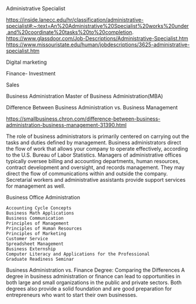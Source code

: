 
Administrative Specialist


https://inside.lanecc.edu/hr/classification/administrative-specialist#:~:text=An%20Administrative%20Specialist%20works%20under,and%20coordinate%20tasks%20to%20completion.
https://www.glassdoor.com/Job-Descriptions/Administrative-Specialist.htm 
https://www.missouristate.edu/human/jobdescriptions/3625-administrative-specialist.htm 



Digital marketing

Finance- Investment 


Sales

 Business Administration 
 Master of Business Administration(MBA)

Difference Between Business Administration vs. Business Management

https://smallbusiness.chron.com/difference-between-business-administration-business-management-31390.html

The role of business administrators is primarily centered on carrying out the tasks and duties defined by management. Business administrators direct the flow of work that allows your company to operate effectively, according to the U.S. Bureau of Labor Statistics. Managers of administrative offices typically oversee billing and accounting departments, human resources, contract development and oversight, and records management. They may direct the flow of communications within and outside the company. Secretarial workers and administrative assistants provide support services for management as well.


Business Office Administration

    Accounting Cycle Concepts
    Business Math Applications
    Business Communication
    Principles of Management
    Principles of Human Resources
    Principles of Marketing
    Customer Service
    Spreadsheet Management
    Business Externship
    Computer Literacy and Applications for the Professional
    Graduate Readiness Seminar

Business Administration vs. Finance Degree: Comparing the Differences
A degree in business administration or finance can lead to opportunities in both large and small organizations in the public and private sectors. Both degrees also provide a solid foundation and are good preparation for entrepreneurs who want to start their own businesses. 
